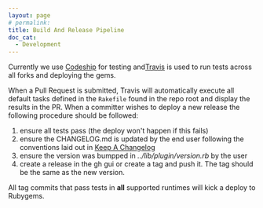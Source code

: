 ```yaml
---
layout: page
# permalink:
title: Build And Release Pipeline
doc_cat:
  - Development
---
```


Currently we use [Codeship](https://codeship.com/) for testing and[Travis](https://travis-ci.org/) is used to run tests across all forks and deploying the gems.

When a Pull Request is submitted, Travis will automatically execute all default tasks defined in the `Rakefile` found in the repo root and display the results in the PR.  When a committer wishes to deploy a new release the following procedure should be followed:

1. ensure all tests pass (the deploy won't happen if this fails)
1. ensure the CHANGELOG.md is updated by the end user following the conventions laid out in [Keep A Changelog](http://keepachangelog.com/)
1. ensure the version was bumpped in *../lib/plugin/version.rb* by the user
1. create a release in the gh gui or create a tag and push it. The tag should be the same as the new version. 

All tag commits that pass tests in **all** supported runtimes will kick a deploy to Rubygems.
